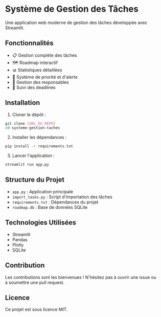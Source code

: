 # Système de Gestion des Tâches

Une application web moderne de gestion des tâches développée avec Streamlit.

## Fonctionnalités

- 📋 Gestion complète des tâches
- 🗺️ Roadmap interactif
- 📊 Statistiques détaillées
- 🎯 Système de priorité et d'alerte
- 👥 Gestion des responsables
- 📅 Suivi des deadlines

## Installation

1. Cloner le dépôt :
```bash
git clone [URL_DU_REPO]
cd systeme-gestion-taches
```

2. Installer les dépendances :
```bash
pip install -r requirements.txt
```

3. Lancer l'application :
```bash
streamlit run app.py
```

## Structure du Projet

- `app.py` : Application principale
- `import_tasks.py` : Script d'importation des tâches
- `requirements.txt` : Dépendances du projet
- `roadmap.db` : Base de données SQLite

## Technologies Utilisées

- Streamlit
- Pandas
- Plotly
- SQLite

## Contribution

Les contributions sont les bienvenues ! N'hésitez pas à ouvrir une issue ou à soumettre une pull request.

## Licence

Ce projet est sous licence MIT.